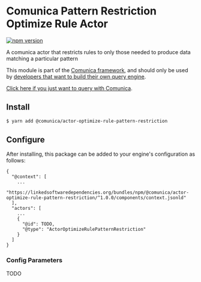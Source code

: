 # Comunica Pattern Restriction Optimize Rule Actor

[![npm version](https://badge.fury.io/js/%40comunica%2Factor-optimize-rule-pattern-restriction.svg)](https://www.npmjs.com/package/@comunica/actor-optimize-rule-pattern-restriction)

A comunica actor that restricts rules to only those needed to produce data matching a particular pattern

This module is part of the [Comunica framework](https://github.com/comunica/comunica),
and should only be used by [developers that want to build their own query engine](https://comunica.dev/docs/modify/).

[Click here if you just want to query with Comunica](https://comunica.dev/docs/query/).

## Install

```bash
$ yarn add @comunica/actor-optimize-rule-pattern-restriction
```

## Configure

After installing, this package can be added to your engine's configuration as follows:
```text
{
  "@context": [
    ...
    "https://linkedsoftwaredependencies.org/bundles/npm/@comunica/actor-optimize-rule-pattern-restriction/^1.0.0/components/context.jsonld"  
  ],
  "actors": [
    ...
    {
      "@id": TODO,
      "@type": "ActorOptimizeRulePatternRestriction"
    }
  ]
}
```

### Config Parameters

TODO
